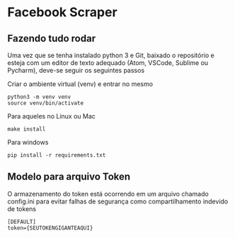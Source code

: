 # Facebook Scraper

## Fazendo tudo rodar

Uma vez que se tenha instalado python 3 e Git, baixado o repositório e
esteja com um editor de texto adequado (Atom, VSCode, Sublime ou Pycharm), deve-se
seguir os seguintes passos

Criar o ambiente virtual (venv) e entrar no mesmo
```
python3 -m venv venv
source venv/bin/activate
```

Para aqueles no Linux ou Mac
```
make install
```

Para windows
```
pip install -r requirements.txt
```

## Modelo para arquivo Token

O armazenamento do token está ocorrendo em um arquivo chamado config.ini para
evitar falhas de segurança como compartilhamento indevido de tokens

```
[DEFAULT]
token={SEUTOKENGIGANTEAQUI}
```
